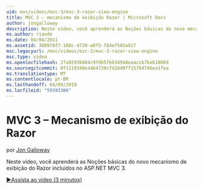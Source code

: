 ```yaml
---
uid: mvc/videos/mvc-3/mvc-3-razor-view-engine
title: MVC 3 – mecanismo de exibição Razor | Microsoft Docs
author: jongalloway
description: Neste vídeo, você aprenderá as Noções básicas do novo mecanismo de exibição do Razor incluídos no ASP.NET MVC 3.
ms.author: riande
ms.date: 04/04/2011
ms.assetid: 300978f7-108c-4729-a8f5-f84ef585a81f
msc.legacyurl: /mvc/videos/mvc-3/mvc-3-razor-view-engine
msc.type: video
ms.openlocfilehash: 2fa92936804c9f8b5f6634948eaaccb7ba618069
ms.sourcegitcommit: 0f1119340e4464720cfd16d0ff15764746ea1fea
ms.translationtype: MT
ms.contentlocale: pt-BR
ms.lasthandoff: 04/09/2019
ms.locfileid: "59393386"
---
```

# <a name="mvc-3---razor-view-engine"></a>MVC 3 – Mecanismo de exibição do Razor

por [Jon Galloway](https://github.com/jongalloway)

Neste vídeo, você aprenderá as Noções básicas do novo mecanismo de exibição do Razor incluídos no ASP.NET MVC 3.

[&#9654;Assista ao vídeo (3 minutos)](https://channel9.msdn.com/Blogs/ASP-NET-Site-Videos/mvc-3-razor-view-engine)
